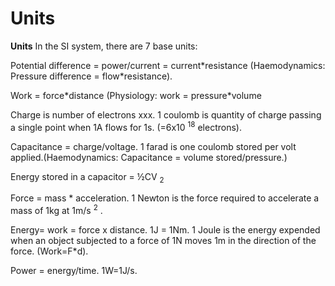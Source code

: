 ---
---
# Units

**Units** In the SI system, there are 7 base units:

Potential difference = power/current = current\*resistance
(Haemodynamics: Pressure difference = flow\*resistance).

Work = force\*distance (Physiology: work = pressure\*volume

Charge is number of electrons xxx. 1 coulomb is quantity of charge
passing a single point when 1A flows for 1s. (=6x10 <sup>18</sup>
electrons).

Capacitance = charge/voltage. 1 farad is one coulomb stored per volt
applied.(Haemodynamics: Capacitance = volume stored/pressure.)

Energy stored in a capacitor = ½CV <sub>2</sub>

Force = mass \* acceleration. 1 Newton is the force required to
accelerate a mass of 1kg at 1m/s <sup>2</sup> .

Energy= work = force x distance. 1J = 1Nm. 1 Joule is the energy
expended when an object subjected to a force of 1N moves 1m in the
direction of the force. (Work=F\*d).

Power = energy/time. 1W=1J/s.
